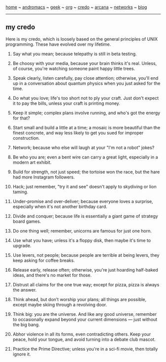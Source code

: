 [home](README.md) ~ [andromacs](andromacs.md) ~ [geek](geekcode.md) ~ [org](orgmode.md) ~ [credo](credo.md) ~ [arcana](arcana.md) ~ [networks](networking.md) ~ [blog](blogroll.md)

-----

## my credo

Here is my credo, which is loosely based on the general principles of UNIX programming.  These have evolved over my lifetime.


1. Say what you mean; because telepathy is still in beta testing.

2. Be choosy with your media, because your brain thinks it's real. Unless, of course, you're watching someone paint happy little trees.

3. Speak clearly, listen carefully, pay close attention; otherwise, you'll end up in a conversation about quantum physics when you just asked for the time.

4. Do what you love; life's too short not to ply your craft. Just don't expect it to pay the bills, unless your craft is printing money.

5. Keep it simple; complex plans involve running, and who's got the energy for that?

6. Start small and build a little at a time; a mosaic is more beautiful than the finest concrete, and way less likely to get you sued for improper construction.

7. Network; because who else will laugh at your "I'm not a robot" jokes?

8. Be who you are; even a bent wire can carry a great light, especially in a modern art exhibit.

9. Build for strength, not just speed; the tortoise won the race, but the hare had more Instagram followers.

10. Hack; just remember, "try it and see" doesn't apply to skydiving or lion taming.

11. Under-promise and over-deliver; because everyone loves a surprise, especially when it's not another birthday card.

12. Divide and conquer; because life is essentially a giant game of strategy board games.

13. Do one thing well; remember, unicorns are famous for just one horn.

14. Use what you have; unless it's a floppy disk, then maybe it's time to upgrade.

15. Use levers, not people; because people are terrible at being levers, they keep asking for coffee breaks.

16. Release early, release often; otherwise, you're just hoarding half-baked ideas, and there's no market for those.

17. Distrust all claims for the one true way; except for pizza, pizza is always the answer.

18. Think ahead, but don’t worship your plans; all things are possible, except maybe skiing through a revolving door.

19. Think big: you are the universe. And like any good universe, remember to occasionally expand beyond your current dimensions — just without the big bang.

20. Abhor violence in all its forms, even contradicting others. Keep your peace, hold your tongue, and avoid turning into a debate club mascot.

21. Practice the Prime Directive; unless you're in a sci-fi movie, then totally ignore it.